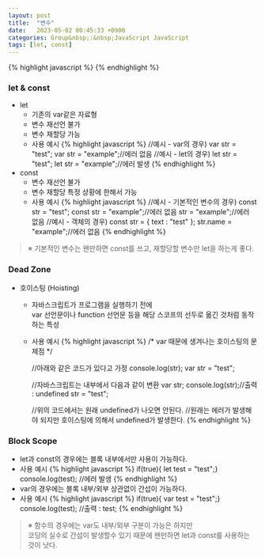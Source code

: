 ```yaml
---
layout: post
title:  "변수"
date:   2023-05-02 00:45:33 +0900
categories: Group&nbsp;:&nbsp;JavaScript JavaScript
tags: [let, const]
---
```


{% highlight javascript %}
{% endhighlight %}

### let & const

- let
    - 기존의 var같은 자료형
    - 변수 재선언 불가
    - 변수 재할당 가능
    - 사용 예시
        {% highlight javascript %}
        //예시 - var의 경우)
        var str = "test";
        var str = "example";//에러 없음
        //예시 - let의 경우)
        let str = "test";
        let str = "example";//에러 발생
        {% endhighlight %}
- const
    - 변수 재선언 불가
    - 변수 재할당 특정 상황에 한해서 가능
    - 사용 예시
        {% highlight javascript %}
        //예시 - 기본적인 변수의 경우)
        const str = "test";
        const str = "example";//에러 없음
        str = "example";//에러 없음
        //예시 - 객체의 경우)
        const str = {
        text : "test"
        };
        str.name = "example";//에러 없음
        {% endhighlight %}

>※ 기본적인 변수는 왠만하면 const를 쓰고, 재할당할 변수만 let을 하는게 좋다.

### Dead Zone

- 호이스팅 (Hoisting)
    - 자바스크립트가 프로그램을 실행하기 전에  
    var 선언문이나 function 선언문 등을 해당 스코프의 선두로 옮긴 것처럼 동작하는 특성
    - 사용 예시
        {% highlight javascript %}
        /* var 때문에 생겨나는 호이스팅의 문제점 */

        //아래와 같은 코드가 있다고 가정
        console.log(str);
        var str = "test";

        //자바스크립트는 내부에서 다음과 같이 변환
        var str;
        console.log(str);//출력 : undefined
        str = "test";

        //위의 코드에서는 원래 undefined가 나오면 안된다.
        //원래는 에러가 발생해야 되지만 호이스팅에 의해서 undefined가 발생한다.
        {% endhighlight %}

### Block Scope

- let과 const의 경우에는 블록 내부에서만 사용이 가능하다.
- 사용 예시
    {% highlight javascript %}
    if(true){ let test = "test";}
    console.log(test);  //에러 발생
    {% endhighlight %}
- var의 경우에는 블록 내부/외부 상관없이 간섭이 가능하다.
- 사용 예시
    {% highlight javascript %}
    if(true){ var test = "test";}
    console.log(test);  //출력 : test;
    {% endhighlight %}

>※ 함수의 경우에는 var도 내부/외부 구분이 가능은 하지만  
>코딩의 실수로 간섭이 발생할수 있기 때문에 왠만하면 let과 const를 사용하는 것이 낫다.